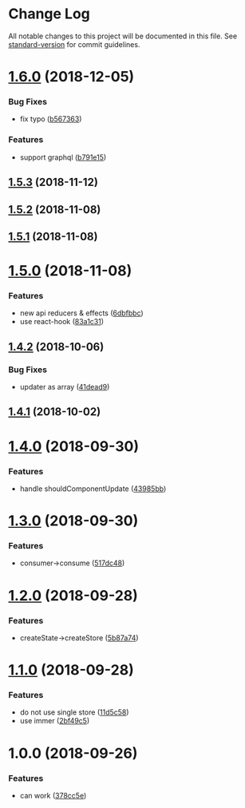 # Change Log

All notable changes to this project will be documented in this file. See [standard-version](https://github.com/conventional-changelog/standard-version) for commit guidelines.

<a name="1.6.0"></a>
# [1.6.0](https://github.com/forsigner/stamen/compare/v1.5.3...v1.6.0) (2018-12-05)


### Bug Fixes

* fix typo ([b567363](https://github.com/forsigner/stamen/commit/b567363))


### Features

* support graphql ([b791e15](https://github.com/forsigner/stamen/commit/b791e15))



<a name="1.5.3"></a>
## [1.5.3](https://github.com/forsigner/stamen/compare/v1.5.2...v1.5.3) (2018-11-12)



<a name="1.5.2"></a>
## [1.5.2](https://github.com/forsigner/stamen/compare/v1.5.1...v1.5.2) (2018-11-08)



<a name="1.5.1"></a>
## [1.5.1](https://github.com/forsigner/stamen/compare/v1.5.0...v1.5.1) (2018-11-08)



<a name="1.5.0"></a>
# [1.5.0](https://github.com/forsigner/stamen/compare/v1.4.1...v1.5.0) (2018-11-08)


### Features

* new api reducers & effects ([6dbfbbc](https://github.com/forsigner/stamen/commit/6dbfbbc))
* use react-hook ([83a1c31](https://github.com/forsigner/stamen/commit/83a1c31))



<a name="1.4.2"></a>
## [1.4.2](https://github.com/forsigner/stamen/compare/v1.4.1...v1.4.2) (2018-10-06)


### Bug Fixes

* updater as array ([41dead9](https://github.com/forsigner/stamen/commit/41dead9))



<a name="1.4.1"></a>
## [1.4.1](https://github.com/forsigner/stamen/compare/v1.4.0...v1.4.1) (2018-10-02)



<a name="1.4.0"></a>
# [1.4.0](https://github.com/forsigner/stamen/compare/v1.3.0...v1.4.0) (2018-09-30)


### Features

* handle shouldComponentUpdate ([43985bb](https://github.com/forsigner/stamen/commit/43985bb))



<a name="1.3.0"></a>
# [1.3.0](https://github.com/forsigner/stamen/compare/v1.2.0...v1.3.0) (2018-09-30)


### Features

* consumer->consume ([517dc48](https://github.com/forsigner/stamen/commit/517dc48))



<a name="1.2.0"></a>
# [1.2.0](https://gitlab.com/forsigner/stamen/compare/v1.1.0...v1.2.0) (2018-09-28)


### Features

* createState->createStore ([5b87a74](https://gitlab.com/forsigner/stamen/commit/5b87a74))



<a name="1.1.0"></a>
# [1.1.0](https://gitlab.com/forsigner/stamen/compare/v1.0.0...v1.1.0) (2018-09-28)


### Features

* do not use single store ([11d5c58](https://gitlab.com/forsigner/stamen/commit/11d5c58))
* use immer ([2bf49c5](https://gitlab.com/forsigner/stamen/commit/2bf49c5))



<a name="1.0.0"></a>
# 1.0.0 (2018-09-26)


### Features

* can work ([378cc5e](https://gitlab.com/forsigner/stamen/commit/378cc5e))
